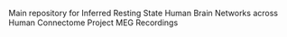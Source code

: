 Main repository for Inferred Resting State Human Brain Networks across Human Connectome Project MEG Recordings
